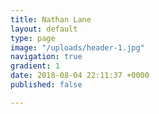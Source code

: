 ```yaml
---
title: Nathan Lane
layout: default
type: page
image: "/uploads/header-1.jpg"
navigation: true
gradient: 1
date: 2018-08-04 22:11:37 +0000
published: false

---
```

